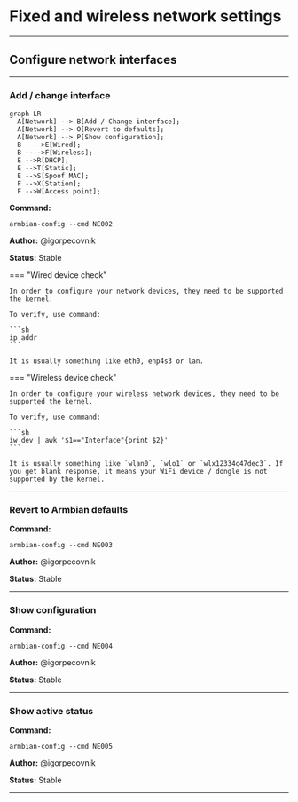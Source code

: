 # Fixed and wireless network settings


***

## Configure network interfaces


***

### Add / change interface

<!--- header START from tools/include/markdown/NE002-header.md --->
``` mermaid
graph LR
  A[Network] --> B[Add / Change interface];
  A[Network] --> O[Revert to defaults];
  A[Network] --> P[Show configuration];
  B ---->E[Wired];
  B ---->F[Wireless];
  E -->R[DHCP];
  E -->T[Static];
  E -->S[Spoof MAC];
  F -->X[Station];
  F -->W[Access point]; 
```

<!--- header STOP from tools/include/markdown/NE002-header.md --->

**Command:** 
~~~
armbian-config --cmd NE002
~~~

**Author:** @igorpecovnik

**Status:** Stable


<!--- footer START from tools/include/markdown/NE002-footer.md --->
=== "Wired device check"

    In order to configure your network devices, they need to be supported the kernel.

    To verify, use command:

    ```sh
    ip addr
    ```

    It is usually something like eth0, enp4s3 or lan.

=== "Wireless device check"

    In order to configure your wireless network devices, they need to be supported the kernel.

    To verify, use command:

    ```sh
    iw dev | awk '$1=="Interface"{print $2}'
    ```

    It is usually something like `wlan0`, `wlo1` or `wlx12334c47dec3`. If you get blank response, it means your WiFi device / dongle is not supported by the kernel.

<!--- footer STOP from tools/include/markdown/NE002-footer.md --->



***

### Revert to Armbian defaults
**Command:** 
~~~
armbian-config --cmd NE003
~~~

**Author:** @igorpecovnik

**Status:** Stable



***

### Show configuration
**Command:** 
~~~
armbian-config --cmd NE004
~~~

**Author:** @igorpecovnik

**Status:** Stable



***

### Show active status
**Command:** 
~~~
armbian-config --cmd NE005
~~~

**Author:** @igorpecovnik

**Status:** Stable



***

